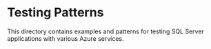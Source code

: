 # Testing Patterns

This directory contains examples and patterns for testing SQL Server applications with various Azure services.